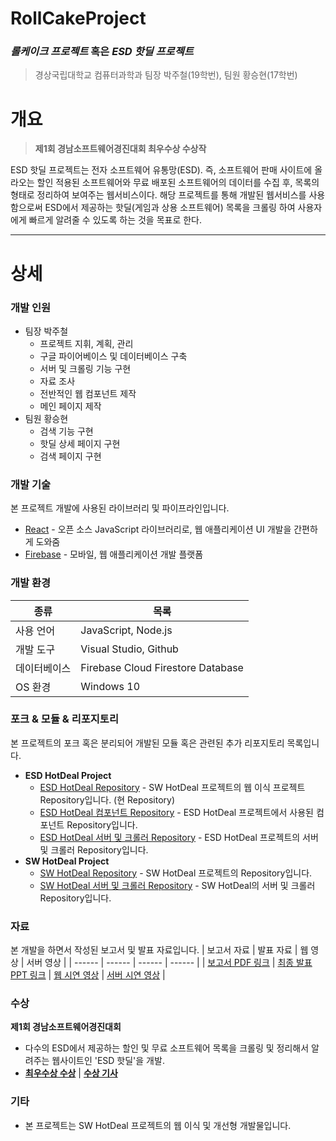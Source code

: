 # RollCakeProject
### _롤케이크 프로젝트_ 혹은 _ESD 핫딜 프로젝트_ 
>경상국립대학교 컴퓨터과학과
>팀장 박주철(19학번), 팀원 황승현(17학번)

# 개요
>__제1회 경남소프트웨어경진대회 최우수상 수상작__

ESD 핫딜 프로젝트는 전자 소프트웨어 유통망(ESD). 즉, 소프트웨어 판매 사이트에 올라오는 할인 적용된 소프트웨어와 무료 배포된 소프트웨어의 데이터를 수집 후, 목록의 형태로 정리하여 보여주는 웹서비스이다. 해당 프로젝트를 통해 개발된 웹서비스를 사용함으로써 ESD에서 제공하는 핫딜(게임과 상용 소프트웨어) 목록을 크롤링 하여 사용자에게 빠르게 알려줄 수 있도록 하는 것을 목표로 한다.

***
# 상세
### 개발 인원
- 팀장 박주철
   - 프로젝트 지휘, 계획, 관리
   - 구글 파이어베이스 및 데이터베이스 구축
   - 서버 및 크롤링 기능 구현
   - 자료 조사
   - 전반적인 웹 컴포넌트 제작
   - 메인 페이지 제작
- 팀원 황승현
   - 검색 기능 구현
   - 핫딜 상세 페이지 구현
   - 검색 페이지 구현

### 개발 기술
본 프로젝트 개발에 사용된 라이브러리 및 파이프라인입니다.
- [React] - 오픈 소스 JavaScript 라이브러리로, 웹 애플리케이션 UI 개발을 간편하게 도와줌
- [Firebase] - 모바일, 웹 애플리케이션 개발 플랫폼

### 개발 환경
| 종류 | 목록 |
| ------ | ------ |
| 사용 언어 | JavaScript, Node.js |
| 개발 도구 | Visual Studio, Github |
| 데이터베이스 | Firebase Cloud Firestore Database |
| OS 환경 | Windows 10 |

### 포크 & 모듈 & 리포지토리
본 프로젝트의 포크 혹은 분리되어 개발된 모듈 혹은 관련된 추가 리포지토리 목록입니다.
- __ESD HotDeal Project__
  - [ESD HotDeal Repository] - SW HotDeal 프로젝트의 웹 이식 프로젝트 Repository입니다. (현 Repository)
  - [ESD HotDeal 컴포넌트 Repository] - ESD HotDeal 프로젝트에서 사용된 컴포넌트 Repository입니다.
  - [ESD HotDeal 서버 및 크롤러 Repository] - ESD HotDeal 프로젝트의 서버 및 크롤러 Repository입니다.
- __SW HotDeal Project__
  - [SW HotDeal Repository] - SW HotDeal 프로젝트의 Repository입니다.
  - [SW HotDeal 서버 및 크롤러 Repository] - SW HotDeal의 서버 및 크롤러 Repository입니다. 

### 자료
본 개발을 하면서 작성된 보고서 및 발표 자료입니다.
| 보고서 자료 | 발표 자료 | 웹 영상 | 서버 영상 |
| ------ | ------ | ------ | ------ |
| [보고서 PDF 링크](https://docs.google.com/document/d/11a1hUlnwAQjH2MC0RfKzKhdPp8IlytFq/edit?usp=drive_link&ouid=106667079864051075882&rtpof=true&sd=true) | [최종 발표 PPT 링크](https://docs.google.com/presentation/d/1y2-nzHxk3UYwxlNv0yVu6miRpDEnzWXX/edit?usp=sharing&ouid=106667079864051075882&rtpof=true&sd=true) | [웹 시연 영상](https://drive.google.com/file/d/1WjPRqsJGs_sSo3xaNEbiaxdb0gb3m_1v/view?usp=sharing) | [서버 시연 영상](https://drive.google.com/file/d/1PytRefM5tajlfW-WSYkEzFbcdgVAsoV6/view?usp=sharing) |

### 수상
__제1회 경남소프트웨어경진대회__
- 다수의 ESD에서 제공하는 할인 및 무료 소프트웨어 목록을 크롤링 및 정리해서 알려주는 웹사이트인 'ESD 핫딜'을 개발.
- __[최우수상 수상]__ | __[수상 기사]__

### 기타
- 본 프로젝트는 SW HotDeal 프로젝트의 웹 이식 및 개선형 개발물입니다.

[React]: <https://react.dev/>
[Firebase]: <https://firebase.google.com/?hl=ko>

[SW HotDeal Repository]: <https://github.com/valur628/swHotDealProjcect>
[SW HotDeal 서버 및 크롤러 Repository]: <https://github.com/valur628/swHotDealServer>
[ESD HotDeal Repository]: <https://github.com/valur628/RollCakeProject>
[ESD HotDeal 컴포넌트 Repository]: <https://github.com/valur628/RollCakeComponents>
[ESD HotDeal 서버 및 크롤러 Repository]: <https://github.com/valur628/RollCakeServer>

[최우수상 수상]: <http://www.gnict.org/%EA%B2%8C%EC%8B%9C%ED%8C%90/%EA%B3%B5%EC%A7%80%EC%82%AC%ED%95%AD/%EC%A0%9C1%ED%9A%8C-%EA%B2%BD%EB%82%A8%EC%86%8C%ED%94%84%ED%8A%B8%EC%9B%A8%EC%96%B4-%EA%B2%BD%EC%A7%84%EB%8C%80%ED%9A%8C-%EC%99%84%EB%A3%8C/>
[수상 기사]: <http://www.knnews.co.kr/news/articleView.php?idxno=1362660>

